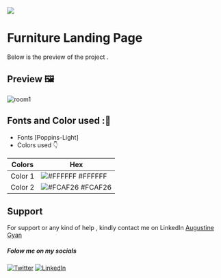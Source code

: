 <img src="https://img.shields.io/badge/Landing%20Pages-Beginner%20Friendly-blue">

# Furniture Landing Page
Below is the preview of the project .


## Preview :framed_picture:

![room1](https://user-images.githubusercontent.com/43218009/178173520-1c6cc38a-2ad2-446b-bda6-3b69e2bb7d38.PNG)



## Fonts and Color used ::art:
- Fonts [Poppins-Light]
- Colors used :point_down:



| Colors             | Hex                                                                |
| ----------------- | ------------------------------------------------------------------ |
|  Color 1| ![#FFFFFF](https://via.placeholder.com/10/FFFFFF?text=+) #FFFFFF |
|  Color 2| ![#FCAF26](https://via.placeholder.com/10/FCAF26?text=+) #FCAF26 |



## Support

For support or any kind of help , kindly contact me on LinkedIn [Augustine Gyan](https://www.linkedin.com/in/augustinegyan/) 

##### Folow me on my socials
<a href="https://www.twitter.com/AugustineGyan7" target="_blank"><img src="https://img.shields.io/badge/Twitter-%230077B5.svg?&style=flat-square&logo=twitter&logoColor=white" alt="Twitter"></a>
<a href="https://www.linkedin.com/in/augustinegyan/" target="_blank"><img src="https://img.shields.io/badge/LinkedIn-%230077B5.svg?&style=flat-square&logo=linkedin&logoColor=white" alt="LinkedIn"></a>


